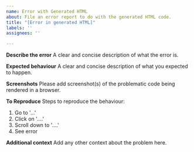 ```yaml
---
name: Error with Generated HTML
about: File an error report to do with the generated HTML code.
title: "[Error in generated HTML]"
labels: ''
assignees: ''

---
```


**Describe the error**
A clear and concise description of what the error is.

**Expected behaviour**
A clear and concise description of what you expected to happen.

**Screenshots**
Please add screenshot(s) of the problematic code being rendered in a browser.

**To Reproduce**
Steps to reproduce the behaviour:
1. Go to '...'
2. Click on '....'
3. Scroll down to '....'
4. See error

**Additional context**
Add any other context about the problem here.
